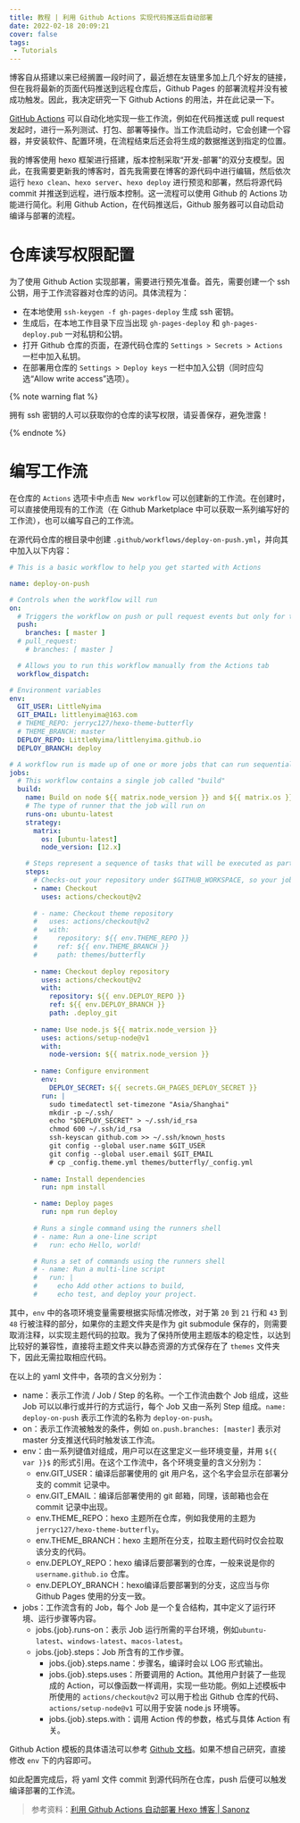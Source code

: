 ```yaml
---
title: 教程 | 利用 Github Actions 实现代码推送后自动部署
date: 2022-02-18 20:09:21
cover: false
tags:
 - Tutorials
---
```


博客自从搭建以来已经搁置一段时间了，最近想在友链里多加上几个好友的链接，但在我将最新的页面代码推送到远程仓库后，Github Pages 的部署流程并没有被成功触发。因此，我决定研究一下 Github Actions 的用法，并在此记录一下。

[GitHub Actions](https://docs.github.com/en/actions) 可以自动化地实现一些工作流，例如在代码推送或 pull request 发起时，进行一系列测试、打包、部署等操作。当工作流启动时，它会创建一个容器，并安装软件、配置环境，在流程结束后还会将生成的数据推送到指定的位置。

我的博客使用 hexo 框架进行搭建，版本控制采取“开发-部署”的双分支模型。因此，在我需要更新我的博客时，首先我需要在博客的源代码中进行编辑，然后依次运行 `hexo clean`、`hexo server`、`hexo deploy` 进行预览和部署，然后将源代码 commit 并推送到远程，进行版本控制。这一流程可以使用 Github 的 Actions 功能进行简化。利用 Github Action，在代码推送后，Github 服务器可以自动启动编译与部署的流程。

# 仓库读写权限配置

为了使用 Github Action 实现部署，需要进行预先准备。首先，需要创建一个 ssh 公钥，用于工作流容器对仓库的访问。具体流程为：

- 在本地使用 `ssh-keygen -f gh-pages-deploy` 生成 ssh 密钥。
- 生成后，在本地工作目录下应当出现 `gh-pages-deploy` 和 `gh-pages-deploy.pub` 一对私钥和公钥。
- 打开 Github 仓库的页面，在源代码仓库的 `Settings > Secrets > Actions` 一栏中加入私钥。
- 在部署用仓库的 `Settings > Deploy keys` 一栏中加入公钥（同时应勾选“Allow write access”选项）。

{% note warning flat %}

拥有 ssh 密钥的人可以获取你的仓库的读写权限，请妥善保存，避免泄露！

{% endnote %}

# 编写工作流

在仓库的 `Actions` 选项卡中点击 `New workflow` 可以创建新的工作流。在创建时，可以直接使用现有的工作流（在 Github Marketplace 中可以获取一系列编写好的工作流），也可以编写自己的工作流。

在源代码仓库的根目录中创建 `.github/workflows/deploy-on-push.yml`，并向其中加入以下内容：

```yaml
# This is a basic workflow to help you get started with Actions

name: deploy-on-push

# Controls when the workflow will run
on:
  # Triggers the workflow on push or pull request events but only for the master branch
  push:
    branches: [ master ]
  # pull_request:
    # branches: [ master ]

  # Allows you to run this workflow manually from the Actions tab
  workflow_dispatch:

# Environment variables
env:
  GIT_USER: LittleNyima
  GIT_EMAIL: littlenyima@163.com
  # THEME_REPO: jerryc127/hexo-theme-butterfly
  # THEME_BRANCH: master
  DEPLOY_REPO: LittleNyima/littlenyima.github.io
  DEPLOY_BRANCH: deploy

# A workflow run is made up of one or more jobs that can run sequentially or in parallel
jobs:
  # This workflow contains a single job called "build"
  build:
    name: Build on node ${{ matrix.node_version }} and ${{ matrix.os }}
    # The type of runner that the job will run on
    runs-on: ubuntu-latest
    strategy:
      matrix:
        os: [ubuntu-latest]
        node_version: [12.x]

    # Steps represent a sequence of tasks that will be executed as part of the job
    steps:
      # Checks-out your repository under $GITHUB_WORKSPACE, so your job can access it
      - name: Checkout
        uses: actions/checkout@v2
      
      # - name: Checkout theme repository
      #   uses: actions/checkout@v2
      #   with:
      #     repository: ${{ env.THEME_REPO }}
      #     ref: ${{ env.THEME_BRANCH }}
      #     path: themes/butterfly
      
      - name: Checkout deploy repository
        uses: actions/checkout@v2
        with:
          repository: ${{ env.DEPLOY_REPO }}
          ref: ${{ env.DEPLOY_BRANCH }}
          path: .deploy_git
      
      - name: Use node.js ${{ matrix.node_version }}
        uses: actions/setup-node@v1
        with:
          node-version: ${{ matrix.node_version }}
          
      - name: Configure environment
        env:
          DEPLOY_SECRET: ${{ secrets.GH_PAGES_DEPLOY_SECRET }}
        run: |
          sudo timedatectl set-timezone "Asia/Shanghai"
          mkdir -p ~/.ssh/
          echo "$DEPLOY_SECRET" > ~/.ssh/id_rsa
          chmod 600 ~/.ssh/id_rsa
          ssh-keyscan github.com >> ~/.ssh/known_hosts
          git config --global user.name $GIT_USER
          git config --global user.email $GIT_EMAIL
          # cp _config.theme.yml themes/butterfly/_config.yml
      
      - name: Install dependencies
        run: npm install

      - name: Deploy pages
        run: npm run deploy
      
      # Runs a single command using the runners shell
      # - name: Run a one-line script
      #   run: echo Hello, world!

      # Runs a set of commands using the runners shell
      # - name: Run a multi-line script
      #   run: |
      #     echo Add other actions to build,
      #     echo test, and deploy your project.
```

其中，`env` 中的各项环境变量需要根据实际情况修改，对于第 `20` 到 `21` 行和 `43` 到 `48` 行被注释的部分，如果你的主题文件夹是作为 git submodule 保存的，则需要取消注释，以实现主题代码的拉取。我为了保持所使用主题版本的稳定性，以达到比较好的兼容性，直接将主题文件夹以静态资源的方式保存在了 `themes` 文件夹下，因此无需拉取相应代码。

在以上的 yaml 文件中，各项的含义分别为：

- name：表示工作流 / Job / Step 的名称。一个工作流由数个 Job 组成，这些 Job 可以以串行或并行的方式运行，每个 Job 又由一系列 Step 组成。`name: deploy-on-push` 表示工作流的名称为 `deploy-on-push`。 
- on：表示工作流被触发的条件，例如 `on.push.branches: [master]` 表示对 master 分支推送代码时触发该工作流。
- env：由一系列键值对组成，用户可以在这里定义一些环境变量，并用 `${{ var }}$` 的形式引用。在这个工作流中，各个环境变量的含义分别为：
  - env.GIT_USER：编译后部署使用的 git 用户名，这个名字会显示在部署分支的 commit 记录中。
  - env.GIT_EMAIL：编译后部署使用的 git 邮箱，同理，该邮箱也会在 commit 记录中出现。
  - env.THEME_REPO：hexo 主题所在仓库，例如我使用的主题为 `jerryc127/hexo-theme-butterfly`。
  - env.THEME_BRANCH：hexo 主题所在分支，拉取主题代码时仅会拉取该分支的代码。
  - env.DEPLOY_REPO：hexo 编译后要部署到的仓库，一般来说是你的 `username.github.io` 仓库。
  - env.DEPLOY_BRANCH：hexo编译后要部署到的分支，这应当与你 Github Pages 使用的分支一致。
- jobs：工作流含有的 Job，每个 Job 是一个复合结构，其中定义了运行环境、运行步骤等内容。
  - jobs.{job}.runs-on：表示 Job 运行所需的平台环境，例如`ubuntu-latest`、`windows-latest`、`macos-latest`。
  - jobs.{job}.steps：Job 所含有的工作步骤。
    - jobs.{job}.steps.name：步骤名，编译时会以 LOG 形式输出。
    - jobs.{job}.steps.uses：所要调用的 Action。其他用户封装了一些现成的 Action，可以像函数一样调用，实现一些功能。例如上述模板中所使用的 `actions/checkout@v2` 可以用于检出 Github 仓库的代码、`actions/setup-node@v1` 可以用于安装 node.js 环境等。
    - jobs.{job}.steps.with：调用 Action 传的参数，格式与具体 Action 有关。

Github Action 模板的具体语法可以参考 [Github 文档](https://docs.github.com/en/actions/using-workflows/workflow-syntax-for-github-actions)。如果不想自己研究，直接修改 `env` 下的内容即可。

如此配置完成后，将 yaml 文件 commit 到源代码所在仓库，push 后便可以触发编译部署的工作流。

> 参考资料：[利用 Github Actions 自动部署 Hexo 博客 | Sanonz](https://sanonz.github.io/2020/deploy-a-hexo-blog-from-github-actions/)

